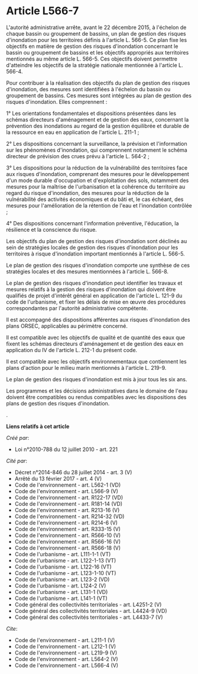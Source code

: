 # Article L566-7

L'autorité administrative arrête, avant le 22 décembre 2015, à l'échelon de chaque bassin ou groupement de bassins, un plan
de gestion des risques d'inondation pour les territoires définis à l'article L. 566-5. Ce plan fixe les objectifs en matière
de gestion des risques d'inondation concernant le bassin ou groupement de bassins et les objectifs appropriés aux territoires
mentionnés au même article L. 566-5. Ces objectifs doivent permettre d'atteindre les objectifs de la stratégie nationale
mentionnée à l'article L. 566-4. 

Pour contribuer à la réalisation des objectifs du plan de gestion des risques d'inondation, des mesures sont identifiées à
l'échelon du bassin ou groupement de bassins. Ces mesures sont intégrées au plan de gestion des risques d'inondation. Elles
comprennent : 

1° Les orientations fondamentales et dispositions présentées dans les schémas directeurs d'aménagement et de gestion des
eaux, concernant la prévention des inondations au regard de la gestion équilibrée et durable de la ressource en eau en
application de l'article L. 211-1 ; 

2° Les dispositions concernant la surveillance, la prévision et l'information sur les phénomènes d'inondation, qui
comprennent notamment le schéma directeur de prévision des crues prévu à l'article L. 564-2 ; 

3° Les dispositions pour la réduction de la vulnérabilité des territoires face aux risques d'inondation, comprenant des
mesures pour le développement d'un mode durable d'occupation et d'exploitation des sols, notamment des mesures pour la
maîtrise de l'urbanisation et la cohérence du territoire au regard du risque d'inondation, des mesures pour la réduction de
la vulnérabilité des activités économiques et du bâti et, le cas échéant, des mesures pour l'amélioration de la rétention de
l'eau et l'inondation contrôlée ; 

4° Des dispositions concernant l'information préventive, l'éducation, la résilience et la conscience du risque. 

Les objectifs du plan de gestion des risques d'inondation sont déclinés au sein de stratégies locales de gestion des risques
d'inondation pour les territoires à risque d'inondation important mentionnés à l'article L. 566-5. 

Le plan de gestion des risques d'inondation comporte une synthèse de ces stratégies locales et des mesures mentionnées à
l'article L. 566-8. 

Le plan de gestion des risques d'inondation peut identifier les travaux et mesures relatifs à la gestion des risques
d'inondation qui doivent être qualifiés de projet d'intérêt général en application de l'article L. 121-9 du code de
l'urbanisme, et fixer les délais de mise en œuvre des procédures correspondantes par l'autorité administrative compétente. 

Il est accompagné des dispositions afférentes aux risques d'inondation des plans ORSEC, applicables au périmètre concerné. 

Il est compatible avec les objectifs de qualité et de quantité des eaux que fixent les schémas directeurs d'aménagement et de
gestion des eaux en application du IV de l'article L. 212-1 du présent code. 

Il est compatible avec les objectifs environnementaux que contiennent les plans d'action pour le milieu marin mentionnés à
l'article L. 219-9.

Le plan de gestion des risques d'inondation est mis à jour tous les six ans. 

Les programmes et les décisions administratives dans le domaine de l'eau doivent être compatibles ou rendus compatibles avec
les dispositions des plans de gestion des risques d'inondation.

.

**Liens relatifs à cet article**

_Créé par_:

  - Loi n°2010-788 du 12 juillet 2010 - art. 221

_Cité par_:

  - Décret n°2014-846 du 28 juillet 2014 - art. 3 (V)
  - Arrêté du 13 février 2017 - art. 4 (V)
  - Code de l'environnement - art. L562-1 (VD)
  - Code de l'environnement - art. L566-9 (V)
  - Code de l'environnement - art. R122-17 (VD)
  - Code de l'environnement - art. R181-14 (VD)
  - Code de l'environnement - art. R213-16 (V)
  - Code de l'environnement - art. R214-32 (VD)
  - Code de l'environnement - art. R214-6 (V)
  - Code de l'environnement - art. R333-15 (V)
  - Code de l'environnement - art. R566-10 (V)
  - Code de l'environnement - art. R566-16 (V)
  - Code de l'environnement - art. R566-18 (V)
  - Code de l'urbanisme - art. L111-1-1 (VT)
  - Code de l'urbanisme - art. L122-1-13 (VT)
  - Code de l'urbanisme - art. L122-16 (VT)
  - Code de l'urbanisme - art. L123-1-10 (VT)
  - Code de l'urbanisme - art. L123-2 (VD)
  - Code de l'urbanisme - art. L124-2 (V)
  - Code de l'urbanisme - art. L131-1 (VD)
  - Code de l'urbanisme - art. L141-1 (VT)
  - Code général des collectivités territoriales - art. L4251-2 (V)
  - Code général des collectivités territoriales - art. L4424-9 (VD)
  - Code général des collectivités territoriales - art. L4433-7 (V)

_Cite_:

  - Code de l'environnement - art. L211-1 (V)
  - Code de l'environnement - art. L212-1 (V)
  - Code de l'environnement - art. L219-9 (V)
  - Code de l'environnement - art. L564-2 (V)
  - Code de l'environnement - art. L566-4 (V)
